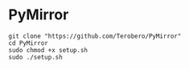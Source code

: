 # PyMirror

    git clone "https://github.com/Terobero/PyMirror"
    cd PyMirror
    sudo chmod +x setup.sh
    sudo ./setup.sh
